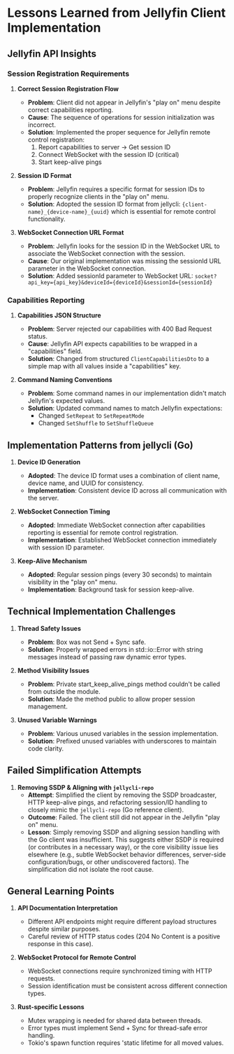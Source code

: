 # Lessons Learned from Jellyfin Client Implementation

## Jellyfin API Insights

### Session Registration Requirements

1. **Correct Session Registration Flow**
   - **Problem**: Client did not appear in Jellyfin's "play on" menu despite correct capabilities reporting.
   - **Cause**: The sequence of operations for session initialization was incorrect.
   - **Solution**: Implemented the proper sequence for Jellyfin remote control registration:
     1. Report capabilities to server → Get session ID
     2. Connect WebSocket with the session ID (critical)
     3. Start keep-alive pings

2. **Session ID Format**
   - **Problem**: Jellyfin requires a specific format for session IDs to properly recognize clients in the "play on" menu.
   - **Solution**: Adopted the session ID format from jellycli: `{client-name}_{device-name}_{uuid}` which is essential for remote control functionality.

3. **WebSocket Connection URL Format**
   - **Problem**: Jellyfin looks for the session ID in the WebSocket URL to associate the WebSocket connection with the session.
   - **Cause**: Our original implementation was missing the sessionId URL parameter in the WebSocket connection.
   - **Solution**: Added sessionId parameter to WebSocket URL: `socket?api_key={api_key}&deviceId={deviceId}&sessionId={sessionId}`

### Capabilities Reporting

1. **Capabilities JSON Structure**
   - **Problem**: Server rejected our capabilities with 400 Bad Request status.
   - **Cause**: Jellyfin API expects capabilities to be wrapped in a "capabilities" field.
   - **Solution**: Changed from structured `ClientCapabilitiesDto` to a simple map with all values inside a "capabilities" key.

2. **Command Naming Conventions**
   - **Problem**: Some command names in our implementation didn't match Jellyfin's expected values.
   - **Solution**: Updated command names to match Jellyfin expectations:
     - Changed `SetRepeat` to `SetRepeatMode`
     - Changed `SetShuffle` to `SetShuffleQueue`

## Implementation Patterns from jellycli (Go)

1. **Device ID Generation**
   - **Adopted**: The device ID format uses a combination of client name, device name, and UUID for consistency.
   - **Implementation**: Consistent device ID across all communication with the server.

2. **WebSocket Connection Timing**
   - **Adopted**: Immediate WebSocket connection after capabilities reporting is essential for remote control registration.
   - **Implementation**: Established WebSocket connection immediately with session ID parameter.

3. **Keep-Alive Mechanism**
   - **Adopted**: Regular session pings (every 30 seconds) to maintain visibility in the "play on" menu.
   - **Implementation**: Background task for session keep-alive.

## Technical Implementation Challenges

1. **Thread Safety Issues**
   - **Problem**: Box<dyn StdError> was not Send + Sync safe.
   - **Solution**: Properly wrapped errors in std::io::Error with string messages instead of passing raw dynamic error types.

2. **Method Visibility Issues**
   - **Problem**: Private start_keep_alive_pings method couldn't be called from outside the module.
   - **Solution**: Made the method public to allow proper session management.

3. **Unused Variable Warnings**
   - **Problem**: Various unused variables in the session implementation.
   - **Solution**: Prefixed unused variables with underscores to maintain code clarity.

## Failed Simplification Attempts

1.  **Removing SSDP & Aligning with `jellycli-repo`**
    *   **Attempt**: Simplified the client by removing the SSDP broadcaster, HTTP keep-alive pings, and refactoring session/ID handling to closely mimic the `jellycli-repo` (Go reference client).
    *   **Outcome**: Failed. The client still did not appear in the Jellyfin "play on" menu.
    *   **Lesson**: Simply removing SSDP and aligning session handling with the Go client was insufficient. This suggests either SSDP *is* required (or contributes in a necessary way), or the core visibility issue lies elsewhere (e.g., subtle WebSocket behavior differences, server-side configuration/bugs, or other undiscovered factors). The simplification did not isolate the root cause.


## General Learning Points

1. **API Documentation Interpretation**
   - Different API endpoints might require different payload structures despite similar purposes.
   - Careful review of HTTP status codes (204 No Content is a positive response in this case).

2. **WebSocket Protocol for Remote Control**
   - WebSocket connections require synchronized timing with HTTP requests.
   - Session identification must be consistent across different connection types.

3. **Rust-specific Lessons**
   - Mutex wrapping is needed for shared data between threads.
   - Error types must implement Send + Sync for thread-safe error handling.
   - Tokio's spawn function requires 'static lifetime for all moved values.
